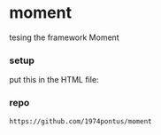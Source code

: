 # moment

tesing the framework Moment

### setup

put this in the HTML file:
    <script src="https://cdnjs.cloudflare.com/ajax/libs/moment.js/2.18.1/moment.min.js"></script>
    <script src="https://cdnjs.cloudflare.com/ajax/libs/moment-timezone/0.5.27/moment-timezone-with-data.js"></script>
    <script src="https://cdnjs.cloudflare.com/ajax/libs/moment-timezone/0.5.27/moment-timezone-utils.js"></script>
    
### repo

    https://github.com/1974pontus/moment
